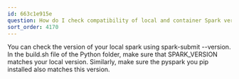 ```yaml
---
id: 663c1e915e
question: How do I check compatibility of local and container Spark versions?
sort_order: 4170
---
```


You can check the version of your local spark using spark-submit --version. In the build.sh file of the Python folder, make sure that SPARK_VERSION matches your local version. Similarly, make sure the pyspark you pip installed also matches this version.

